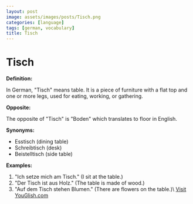 ```yaml
---
layout: post
image: assets/images/posts/Tisch.png
categories: [language]
tags: [german, vocabulary]
title: Tisch
---
```


# Tisch

**Definition:**

In German, "Tisch" means table. It is a piece of furniture with a flat top and one or more legs, used for eating, working, or gathering.

**Opposite:**

The opposite of "Tisch" is "Boden" which translates to floor in English.

**Synonyms:**

- Esstisch (dining table)
- Schreibtisch (desk)
- Beistelltisch (side table)

**Examples:**

1. "Ich setze mich am Tisch." (I sit at the table.)
2. "Der Tisch ist aus Holz." (The table is made of wood.)
3. "Auf dem Tisch stehen Blumen." (There are flowers on the table.)\ <a id="yg-widget-0" class="youglish-widget" data-query="Tisch" data-lang="german" data-components="8412" data-auto-start="0" data-bkg-color="theme_light" data-title="How%20to%20pronounce%20Tisch%20in%20German"  rel="nofollow" href="https://youglish.com">Visit YouGlish.com</a><script async src="https://youglish.com/public/emb/widget.js" charset="utf-8"></script>